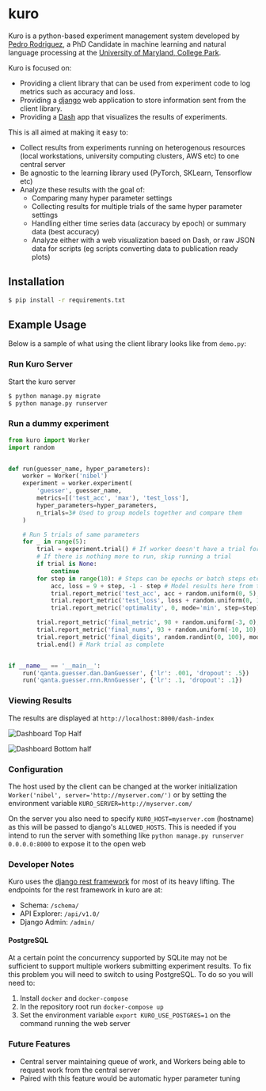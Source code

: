 # kuro

Kuro is a python-based experiment management system developed by [Pedro Rodriguez](https://pedrorodriguez.io), a PhD Candidate in
machine learning and natural language processing at the [University of Maryland, College Park](http://www.cs.umd.edu/).

Kuro is focused on:

* Providing a client library that can be used from experiment code to log metrics such as accuracy and loss.
* Providing a [django](https://www.djangoproject.com/) web application to store information sent from the client library.
* Providing a [Dash](https://plot.ly/products/dash/) app that visualizes the results of experiments.

This is all aimed at making it easy to:
* Collect results from experiments running on heterogenous resources (local workstations, university computing clusters, AWS etc) to one central server
* Be agnostic to the learning library used (PyTorch, SKLearn, Tensorflow etc)
* Analyze these results with the goal of:
    * Comparing many hyper parameter settings
    * Collecting results for multiple trials of the same hyper parameter settings
    * Handling either time series data (accuracy by epoch) or summary data (best accuracy)
    * Analyze either with a web visualization based on Dash, or raw JSON data for scripts (eg scripts converting data to publication ready plots)

## Installation

```bash
$ pip install -r requirements.txt
```

## Example Usage

Below is a sample of what using the client library looks like from `demo.py`:


### Run Kuro Server

Start the kuro server

```bash
$ python manage.py migrate
$ python manage.py runserver
```

### Run a dummy experiment

```python
from kuro import Worker
import random


def run(guesser_name, hyper_parameters):
    worker = Worker('nibel')
    experiment = worker.experiment(
        'guesser', guesser_name,
        metrics=[('test_acc', 'max'), 'test_loss'],
        hyper_parameters=hyper_parameters,
        n_trials=3# Used to group models together and compare them
    )

    # Run 5 trials of same parameters
    for _ in range(5):
        trial = experiment.trial() # If worker doesn't have a trial for experiment make one, otherwise fetch it
        # If there is nothing more to run, skip running a trial
        if trial is None:
            continue
        for step in range(10): # Steps can be epochs or batch steps etc
            acc, loss = 9 + step, -1 - step # Model results here from testing data
            trial.report_metric('test_acc', acc + random.uniform(0, 5), step=step) # Explicitly pass step, no need for mode since it was passed in metrics
            trial.report_metric('test_loss', loss + random.uniform(0, 10), step=step) # For common things such as loss/accuracy, these are automatically inferred if not given
            trial.report_metric('optimality', 0, mode='min', step=step)# Allow step to be auto-computed, need mode since its a new metric on first iteration

        trial.report_metric('final_metric', 98 + random.uniform(-3, 0), mode='max') # similarly new metric needs mode
        trial.report_metric('final_nums', 93 + random.uniform(-10, 10), mode='min')
        trial.report_metric('final_digits', random.randint(0, 100), mode='min')
        trial.end() # Mark trial as complete


if __name__ == '__main__':
    run('qanta.guesser.dan.DanGuesser', {'lr': .001, 'dropout': .5})
    run('qanta.guesser.rnn.RnnGuesser', {'lr': .1, 'dropout': .1})
```

### Viewing Results

The results are displayed at `http://localhost:8000/dash-index`

![Dashboard Top Half](https://imgur.com/download/hWGog4L)

![Dashboard Bottom half](https://imgur.com/download/pUq5RPH)


### Configuration

The host used by the client can be changed at the worker initialization `Worker('nibel', server='http://myserver.com/')` or by setting the
environment variable `KURO_SERVER=http://myserver.com/`

On the server you also need to specify `KURO_HOST=myserver.com` (hostname) as this will be passed to django's `ALLOWED_HOSTS`. This is needed if you intend to run the server with something like `python manage.py runserver 0.0.0.0:8000` to expose it to the open web

### Developer Notes

Kuro uses the [django rest framework](http://www.django-rest-framework.org/) for most of its heavy lifting. The endpoints
for the rest framework in kuro are at:

* Schema: `/schema/`
* API Explorer: `/api/v1.0/`
* Django Admin: `/admin/`


#### PostgreSQL

At a certain point the concurrency supported by SQLite may not be sufficient to support multiple workers submitting
experiment results. To fix this problem you will need to switch to using PostgreSQL. To do so you will need to:

1. Install `docker` and `docker-compose`
2. In the repository root run `docker-compose up`
3. Set the environment variable `export KURO_USE_POSTGRES=1` on the command running the web server


### Future Features

* Central server maintaining queue of work, and Workers being able to request work from the central server
* Paired with this feature would be automatic hyper parameter tuning
